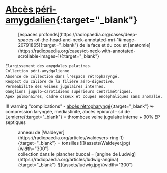 # [Abcès péri-amygdalien](https://radiopaedia.org/articles/peritonsillar-abscess){:target="_blank"}

<figure markdown="span">
    [espaces profonds](https://radiopaedia.org/cases/deep-spaces-of-the-head-and-neck-annotated-mri-1#image-20791865){:target="_blank"} de la face et du cou et [anatomie](https://radiopaedia.org/cases/ct-neck-with-annotated-scrollable-images-1){:target="_blank"}
</figure>

```
Elargissement des amygdales palatines.
Collection péri-amydgalienne 
Absence de collection dans l'espace rétropharyngé.
Respect du calibre de la filière aéro-digestive.
Perméabilité des veines jugulaires internes.
Ganglions jugulo-carotidiens supérieurs centrimétriques.
Apex pulmonaires, cadre osseux et coupes encéphaliques sans anomalie.
```

!!! warning "complications"
    - [abcès rétropharyngé](https://radiopaedia.org/articles/retropharyngeal-abscess){:target="_blank"} ↬ compression laryngée, médiastinite, abcès épidural
    - sd de [Lemierre](https://radiopaedia.org/articles/lemierre-syndrome){:target="_blank"} = thrombose veine jugulaire interne + 90% EP septiques

<figure markdown="span">
    anneau de [Waldeyer](https://radiopaedia.org/articles/waldeyers-ring-1){:target="_blank"} = tonsilles
    ![](assets/Waldeyer.jpg){width="300"}  
    </br>
    collection dans le plancher buccal = [angine de Ludwig](https://radiopaedia.org/articles/ludwig-angina){:target="_blank"}
    ![](assets/ludwig.jpg){width="300"} 
</figure>


